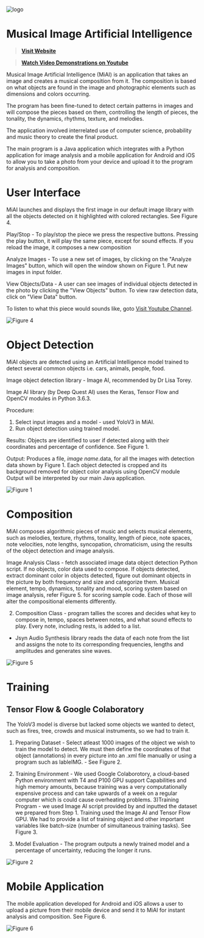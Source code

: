 ![logo](https://mrakhudu.tablemate.net/sites/default/files/2021-12/logo%20black.png)

# Musical Image Artificial Intelligence
> **[Visit Website](https://tablemate.online/miai)**

> **[Watch Video Demonstrations on Youtube](https://www.youtube.com/watch?v=wucA0tWzhrE&list=PLtesPMCqCVApMJyWaUxOw4lY49zk2PwLG)**

Musical Image Artificial Intelligence (MiAI) is an application that takes an image and creates a musical composition from it. The composition is based on what objects are found in the image and photographic elements such as dimensions and colors occurring.

The program has been fine-tuned to detect certain patterns in images and will compose the pieces based on them, controlling the length of pieces, the tonality, the dynamics, rhythms, texture, and melodies.

The application involved interrelated use of computer science, probability and music theory to create the final product.

The main program is a Java application which integrates with a Python application for image analysis and a mobile application for Android and iOS to allow you to take a photo from your device and upload it to the program for analysis and composition.

# User Interface 

MiAI launches and displays the first image in our default image library with all the objects detected on it highlighted with colored rectangles. See Figure 4.

Play/Stop - To play/stop the piece we press the respective buttons. Pressing the play button, it will play the same piece, except for sound effects. If you reload the image, it composes a new composition

Analyze Images - To use a new set of images, by clicking on the "Analyze Images" button, which will open the window shown on Figure 1. Put new images in input folder.

View Objects/Data - A user can see images of individual objects detected in the photo by clicking the "View Objects" button. To view raw detection data, click on "View Data" button. 

To listen to what this piece would sounds like, goto [Visit Youtube Channel](https://www.youtube.com/watch?v=wucA0tWzhrE&list=PLtesPMCqCVApMJyWaUxOw4lY49zk2PwLG).

![Figure 4](https://mrakhudu.tablemate.net/sites/default/files/inline-images/figure4.jpg)

# Object Detection

MiAI objects are detected using an Artificial Intelligence model trained to detect several common objects i.e. cars, animals, people, food.

Image object detection library - Image AI, recommended by Dr Lisa Torey.

Image AI library (by Deep Quest AI) uses the Keras, Tensor Flow and OpenCV modules in Python 3.6.3.


Procedure:
1) Select input images and a model - used YoloV3 in MiAI.
2) Run object detection using trained model.

Results:
Objects are identified to user if detected along with their coordinates and percentage of confidence. See Figure 1.

Output:
Produces a file, *image name*.data, for all the images with detection data shown by Figure 1.
Each object detected is cropped and its background removed for object color analysis using OpenCV module
Output will be interpreted by our main Java application.

![Figure 1](https://mrakhudu.tablemate.net/sites/default/files/inline-images/figure1.jpg)

# Composition

MiAI composes algorithmic pieces of music and selects musical elements, such as melodies, texture, rhythms, tonality, length of piece, note spaces, note velocities, note lengths, syncopation, chromaticism, using the results of the object detection and image analysis.

Image Analysis Class - fetch associated image data object detection Python script. If no objects, color data used to compose. If objects detected, extract dominant color in objects detected, figure out dominant objects in the picture by both frequency and size and categorize them. Musical element, tempo, dynamics, tonality and mood, scoring system based on image analysis, refer Figure 5. for scoring sample code. Each of those will alter the compositional elements differently.

2) Composition Class - program tallies the scores and decides what key to compose in, tempo, spaces between notes, and what sound effects to play. Every note, including rests, is added to a list.
- Jsyn Audio Synthesis library reads the data of each note from the list and assigns the note to its corresponding frequencies, lengths and amplitudes and generates sine waves.

![Figure 5](https://mrakhudu.tablemate.net/sites/default/files/inline-images/figure5.jpg)

# Training

## Tensor Flow & Google Colaboratory

The YoloV3 model is diverse but lacked some objects we wanted to detect, such as fires, tree, crowds and musical instruments, so we had to train it.

1) Preparing Dataset - Select atleast 1000 images of the object we wish to train the model to detect. We must then define the coordinates of that object (annotations) in every picture into an .xml file manually or using a program such as lableIMG. - See Figure 2.

2) Training Environment - We used Google Colaborotory, a cloud-based Python environment with T4 and P100 GPU support Capabilities and high memory amounts, because training was a very computationally expensive process and can take upwards of a week on a regular computer which is could cause overheating problems.
3)Training Program - we used Image AI script provided by and inputted the dataset we prepared from Step 1. Training used the Image AI and Tensor Flow GPU. We had to provide a list of training object and other important variables like batch-size (number of simultaneous training tasks). See Figure 3.

4) Model Evaluation - The program outputs a newly trained model and a percentage of uncertainty, reducing the longer it runs.

![Figure 2](https://mrakhudu.tablemate.net/sites/default/files/inline-images/figure2.jpg)


# Mobile Application

The mobile application developed for Android and iOS allows a user to upload a picture from their mobile device and send it to MiAI for instant analysis and composition. See Figure 6.

![Figure 6](https://mrakhudu.tablemate.net/sites/default/files/inline-images/figure6.jpg)
